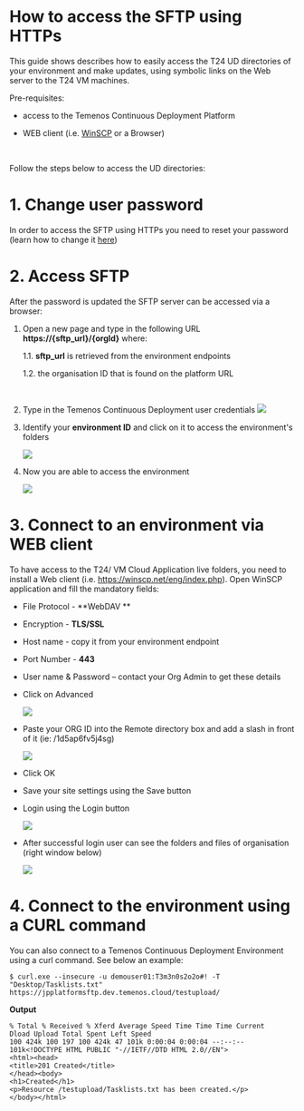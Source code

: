 # How to access the SFTP using HTTPs

This guide shows describes how to easily access the T24 UD directories of your environment and make updates, using symbolic links on the Web server to the T24 VM machines.

Pre-requisites:

- access to the Temenos Continuous Deployment Platform 

- WEB client (i.e. [WinSCP](https://winscp.net/eng/index.php) or a Browser)

<br>

Follow the steps below to access the UD directories:

# 1. Change user password 

In order to access the SFTP using HTTPs you need to reset your password (learn how to change it [here](http://documentation.temenos.cloud/home/user-creation-in-paas.html))

# 2. Access SFTP

After the password is updated the SFTP server can be accessed via a browser:

1. Open a new page and type in the following URL **https://{sftp_url}/{orgId}** where: 

    1.1. **sftp_url** is retrieved from the environment endpoints

    1.2. the organisation ID that is found on the platform URL 
<br>

2. Type in the Temenos Continuous Deployment user credentials 
     ![](./images/sftp-url.png) 

3. Identify your **environment ID** and click on it to access the environment's folders

   ![](./images/sftp-url-envs.png) 

4. Now you are able to access the environment

   ![](./images/sftp-url-envs-folder.png) 

# 3. Connect to an environment via WEB client 
To have access to the T24/ VM Cloud Application live folders, you need to install a Web client (i.e. https://winscp.net/eng/index.php). Open WinSCP application and fill the mandatory fields:

- File Protocol - **WebDAV **

- Encryption - **TLS/SSL**

- Host name - copy it from your environment endpoint

- Port Number - **443**

- User name & Password – contact your Org Admin to get these details

- Click on Advanced 

   ![](./images/winscp-login.png) 

- Paste your ORG ID into the Remote directory box and add a slash in front of it (ie: /1d5ap6fv5j4sg)

  ![](./images/winscp-remote-directory.png) 

- Click OK 

- Save your site settings using the Save button

- Login using the Login button

    ![](./images/winscp-env-login.png) 

- After successful login user can see the folders and files of organisation (right window below)
 
    ![](./images/winscp-env-loggedin.png) 



# 4. Connect to the environment using a CURL command #
You can also connect to a Temenos Continuous Deployment Environment using a curl command.
See below an example:

    $ curl.exe --insecure -u demouser01:T3m3n0s2o2o#! -T "Desktop/Tasklists.txt" https://jpplatformsftp.dev.temenos.cloud/testupload/

**Output**

    % Total % Received % Xferd Average Speed Time Time Time Current
    Dload Upload Total Spent Left Speed
    100 424k 100 197 100 424k 47 101k 0:00:04 0:00:04 --:--:-- 101k<!DOCTYPE HTML PUBLIC "-//IETF//DTD HTML 2.0//EN">
    <html><head>
    <title>201 Created</title>
    </head><body>
    <h1>Created</h1>
    <p>Resource /testupload/Tasklists.txt has been created.</p>
    </body></html>
    

